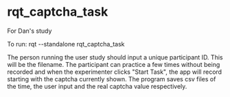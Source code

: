 # rqt_captcha_task
For Dan's study

To run: 
rqt --standalone rqt_captcha_task

The person running the user study should input a unique participant ID. This will be the filename.
The participant can practice a few times without being recorded and when the experimenter clicks "Start Task", the app will record starting with the captcha currently shown.
The program saves csv files of the time, the user input and the real captcha value respectively.
